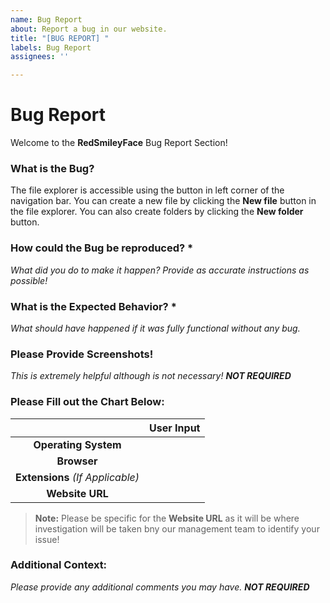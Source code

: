 ```yaml
---
name: Bug Report
about: Report a bug in our website.
title: "[BUG REPORT] "
labels: Bug Report
assignees: ''

---
```


# Bug Report

Welcome to the **RedSmileyFace** Bug Report Section!


### What is the Bug?

The file explorer is accessible using the button in left corner of the navigation bar. You can create a new file by clicking the **New file** button in the file explorer. You can also create folders by clicking the **New folder** button.

### How could the Bug be reproduced? *
*What did you do to make it happen? Provide as accurate instructions as possible!*

### What is the Expected Behavior? *
*What should have happened if it was fully functional without any bug.*

### Please Provide Screenshots!
*This is extremely helpful although is not necessary! **NOT REQUIRED***

### Please Fill out the Chart Below:
|                            | User Input |
|:--------------------------:|:----------:|
|      **Operating System**      |            |
|           **Browser**          |            |
| **Extensions** *(If Applicable)* |            |
|         **Website URL**        |            |

> **Note:** Please be specific for the **Website URL** as it will be where investigation will be taken bny our management team to identify your issue!

### Additional Context:
*Please provide any additional comments you may have. **NOT REQUIRED***
